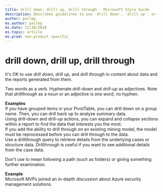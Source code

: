 ```yaml
---
title: drill down, drill up, drill through - Microsoft Style Guide
description: Describes guidelines to use 'drill down', 'drill up', or 'drill through' in Microsoft documents and provides examples.
author: pallep
ms.author: pallep
ms.date: 11/26/2018
ms.topic: article
ms.prod: non-product specific
---
```


# drill down, drill up, drill through

It's OK to use *drill down, drill up,* and *drill through* in content about data and the reports generated from them.

Two words as a verb. Hyphenate *drill-down* and *drill-up* as adjectives. Note that *drillthrough* as a noun or an adjective 
is one word, no hyphen.

**Examples**  
If you have grouped items in your PivotTable, you can drill down on a group name. Then, you can drill back up 
to analyze summary data.  
Using drill-down and drill-up actions, you can expand and collapse sections within a report to find the data 
that interests you the most.  
If you add the ability to drill through on an existing mining model, the model must be reprocessed before 
you can drill through to the data.  
Use a drillthrough query to retrieve details from the underlying cases or structure data. Drillthrough is useful 
if you want to see additional details from the case data.  

Don't use to mean following a path (such as folders) or giving something further examination.

**Example**   
Microsoft MVPs joined an in-depth discussion about Azure security management solutions.

